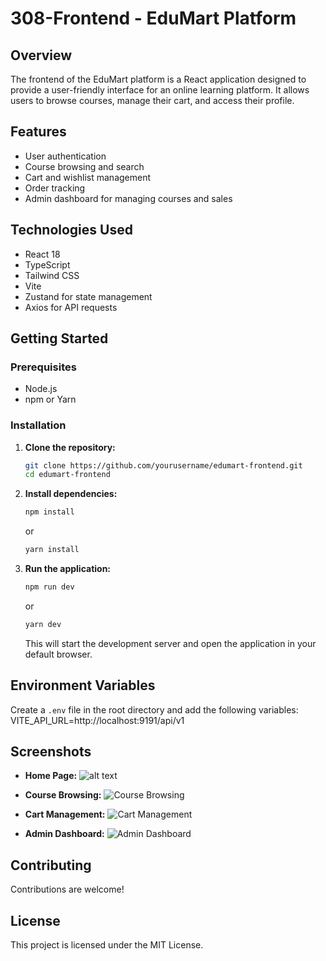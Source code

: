 # 308-Frontend - EduMart Platform

## Overview

The frontend of the EduMart platform is a React application designed to provide a user-friendly interface for an online learning platform. It allows users to browse courses, manage their cart, and access their profile.

## Features

- User authentication
- Course browsing and search
- Cart and wishlist management
- Order tracking
- Admin dashboard for managing courses and sales

## Technologies Used

- React 18
- TypeScript
- Tailwind CSS
- Vite
- Zustand for state management
- Axios for API requests

## Getting Started

### Prerequisites

- Node.js
- npm or Yarn

### Installation

1. **Clone the repository:**

   ```bash
   git clone https://github.com/yourusername/edumart-frontend.git
   cd edumart-frontend
   ```

2. **Install dependencies:**

   ```bash
   npm install
   ```

   or

   ```bash
   yarn install
   ```

3. **Run the application:**

   ```bash
   npm run dev
   ```

   or

   ```bash
   yarn dev
   ```

   This will start the development server and open the application in your default browser.

## Environment Variables

Create a `.env` file in the root directory and add the following variables:
VITE_API_URL=http://localhost:9191/api/v1

## Screenshots

- **Home Page:**
  ![alt text](image-1.png)

- **Course Browsing:**
  ![Course Browsing](docs/course-browsing.png)

- **Cart Management:**
  ![Cart Management](docs/cart-management.png)

- **Admin Dashboard:**
  ![Admin Dashboard](docs/admin-dashboard.png)

## Contributing

Contributions are welcome!

## License

This project is licensed under the MIT License.